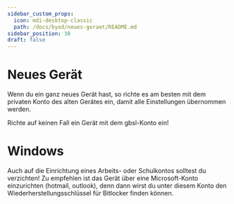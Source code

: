 ```yaml
---
sidebar_custom_props:
  icon: mdi-desktop-classic
  path: /docs/byod/neues-geraet/README.md
sidebar_position: 38
draft: false
---
```


# Neues Gerät

Wenn du ein ganz neues Gerät hast, so richte es am besten mit dem privaten Konto des alten Gerätes ein, damit alle Einstellungen übernommen werden.

Richte auf keinen Fall ein Gerät mit dem gbsl-Konto ein!

# Windows
Auch auf die Einrichtung eines Arbeits- oder Schulkontos solltest du verzichten!
Zu empfehlen ist das Gerät über eine Microsoft-Konto einzurichten (hotmail, outlook), denn dann wirst du unter diesem Konto den Wiederherstellungsschlüssel für Bitlocker finden können.


<Features />
